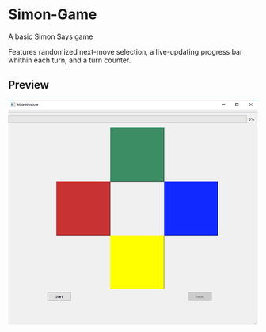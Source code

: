 # Simon-Game
A basic Simon Says game  
  
Features randomized next-move selection, a live-updating progress bar whithin each turn, and a turn counter.

## Preview
![](Screenshot_1.png)
